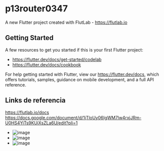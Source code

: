 # p13router0347

A new Flutter project created with FlutLab - https://flutlab.io

## Getting Started

A few resources to get you started if this is your first Flutter project:

- https://flutter.dev/docs/get-started/codelab
- https://flutter.dev/docs/cookbook

For help getting started with Flutter, view our
https://flutter.dev/docs, which offers tutorials,
samples, guidance on mobile development, and a full API reference.

## Links de referencia
 https://flutlab.io/docs
https://docs.google.com/document/d/1jTloUy06IgWM7lw4rxjJRm-U0HS4YiTs9KUiXsZLa6U/edit?pli=1

- ![image](https://github.com/CorreaMontesDiego/p14-RutasDis-6i/assets/143771010/b28571bf-f24d-46d6-b3be-7a429267f75c)
- ![image](https://github.com/CorreaMontesDiego/p14-RutasDis-6i/assets/143771010/23fd2ddd-513f-4858-9201-797b73956676)
- ![image](https://github.com/CorreaMontesDiego/p14-RutasDis-6i/assets/143771010/dc0f6102-44b5-4aa5-bc0c-aa0d043acd7c)



